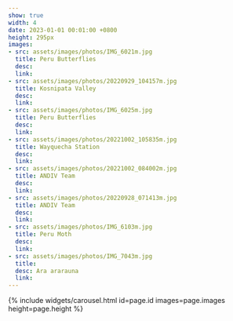 ```yaml
---
show: true
width: 4
date: 2023-01-01 00:01:00 +0800
height: 295px
images:
- src: assets/images/photos/IMG_6021m.jpg
  title: Peru Butterflies
  desc: 
  link:
- src: assets/images/photos/20220929_104157m.jpg
  title: Kosnipata Valley 
  desc: 
  link:
- src: assets/images/photos/IMG_6025m.jpg
  title: Peru Butterflies
  desc: 
  link:
- src: assets/images/photos/20221002_105835m.jpg
  title: Wayquecha Station
  desc: 
  link:
- src: assets/images/photos/20221002_084002m.jpg
  title: ANDIV Team
  desc: 
  link:
- src: assets/images/photos/20220928_071413m.jpg
  title: ANDIV Team
  desc: 
  link:
- src: assets/images/photos/IMG_6103m.jpg
  title: Peru Moth
  desc: 
  link:
- src: assets/images/photos/IMG_7043m.jpg
  title: 
  desc: Ara ararauna
  link:  
---
```


{% include widgets/carousel.html id=page.id images=page.images height=page.height %}
